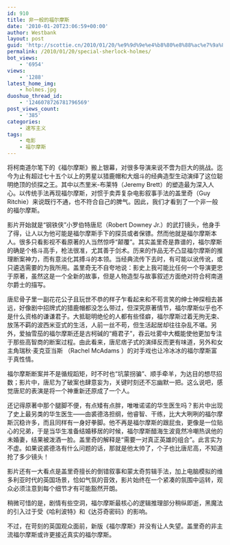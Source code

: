 ```yaml
---
id: 910
title: 非一般的福尔摩斯
date: '2010-01-20T23:06:59+00:00'
author: Westbank
layout: post
guid: 'http://scottie.cn/2010/01/20/%e9%9d%9e%e4%b8%80%e8%88%ac%e7%9a%84%e7%a6%8f%e5%b0%94%e6%91%a9%e6%96%af/'
permalink: /2010/01/20/special-sherlock-holmes/
bot_views:
    - '6954'
views:
    - '1288'
latest_home_img:
    - holmes.jpg
duoshuo_thread_id:
    - '1246078726781796569'
post_views_count:
    - '385'
categories:
    - 速写主义
tags:
    - 电影
    - 福尔摩斯
---
```


将柯南道尔笔下的《福尔摩斯》搬上银幕，对很多导演来说不啻为巨大的挑战。迄今为止有超过七十五个以上的男星以猎鹿帽和大烟斗的经典造型生动演绎了这位聪明绝顶的侦探之王。其中以杰里米-布莱特（Jeremy Brett）的塑造最为深入人心。以传统手法再现福尔摩斯，对惯于卖弄复杂电影叙事手法的盖里奇（Guy Ritchie）来说既行不通，也不符合自己的脾气。因此，我们才看到了一个非一般的福尔摩斯。

影片开始就是“钢铁侠”小罗伯特唐尼（Robert Downey Jr.）的武打镜头，他身手了得，让人以为他可能是福尔摩斯手下的探员或者保镖。然而他就是福尔摩斯本人。很多只看影视不看原著的人当然惊呼“颠覆”。其实盖里奇是靠谱的，福尔摩斯的确是个格斗高手，枪法很准，尤其善于剑术。历来的作品无不凸显福尔摩斯的推理断案神力，而有意淡化其搏斗的本领。当经典流传下去时，有可能以讹传讹，或只遴选需要的为我所用。盖里奇无不自夸地说：影史上我可能比任何一个导演更忠于原著，虽然这是一个全新的故事，但是人物造型与故事叙述方面绝对符合柯南道尔爵士的描写。

唐尼骨子里一副花花公子且玩世不恭的样子乍看起来和不苟言笑的绅士神探相去甚远，好像剧中招牌式的猎鹿帽都没怎么带过，但深究原著情节，福尔摩斯似乎也不是什么资格的谦谦君子。大抵聪明绝伦的人都有些怪癖，福尔摩斯过着无拘无束、放荡不羁的波西米亚式的生活，人前一丝不苟，但生活起居却往往杂乱不堪。另外，爱抽雪茄的福尔摩斯还是古柯碱的“瘾君子”，吞云吐雾中大概能使他更加专注于那些高智商的断案过程。由此看来，唐尼痞子式的演绎反而更有味道，另外和女主角瑞秋·麦克亚当斯 （Rachel McAdams ）的对手戏也让冷冰冰的福尔摩斯富于真性情。

福尔摩斯断案并不是循规蹈矩，时不时也“坑蒙拐骗”、顺手牵羊，为达目的想尽招数；影片中，唐尼为了破案也肆意妄为，关键时刻还不忘幽默一把。这么说吧，感觉唐尼的表演是将一个神重新还原成了一个人。

还记得原著中那个腿脚不便，有点矮有点胖，唯唯诺诺的华生医生吗？影片中出现了史上最另类的华生医生——由裘德洛担纲，他睿智、干练，比大大咧咧的福尔摩斯沉稳许多，而且同样有一身好拳脚。他不再是福尔摩斯的跟屁虫，更像是一位贴心的兄弟，于是当华生准备结婚移居的时候，福尔摩斯醋海生波竟然冷嘲热讽他的未婚妻，结果被泼酒一脸。盖里奇的解释是“需要一对真正英雄的组合”。此言实为不虚。如果说裘德洛有什么问题的话，那就是他太帅了，个子也比唐尼高，不知道抢了多少镜头！

影片还有一大看点是盖里奇擅长的倒错叙事和蒙太奇剪辑手法，加上电脑模拟的维多利亚时代的英国场景，恰如气氛的音效，影片始终在一个紧凑的氛围中运转，观众必须注意到每个细节才有可能豁然开朗。

稍微可惜的是，剧情有些空洞，福尔摩斯最核心的逻辑推理部分稍纵即逝，黑魔法的引入过于受《哈利波特》和《达芬奇密码》的影响。

不过，在苛刻的英国观众面前，新版《福尔摩斯》并没有让人失望。盖里奇的非主流福尔摩斯或许更接近真实的福尔摩斯。
